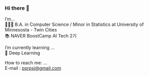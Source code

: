 ### Hi there 👋

I’m...  
     👨🏻‍🎓 B.A. in Computer Science / Minor in Statistics at University of Minnesosta - Twin Cities  
     📚 NAVER BoostCamp AI Tech 2기

I’m currently learning ...  
     🧠 Deep Learning

How to reach me: ...  
     E-mail : psrpsj@gmail.com
